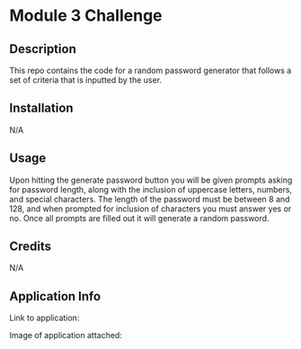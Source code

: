 # Module 3 Challenge

## Description

This repo contains the code for a random password generator that follows a set of criteria that is inputted by the user.

## Installation

N/A

## Usage

Upon hitting the generate password button you will be given prompts asking for password length, along with the inclusion of uppercase letters, numbers, and special characters. The length of the password must be between 8 and 128, and when prompted for inclusion of characters you must answer yes or no. Once all prompts are filled out it will generate a random password.

## Credits

N/A

## Application Info

Link to application:

Image of application attached:
